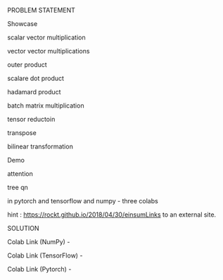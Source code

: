 PROBLEM STATEMENT

Showcase 

 

scalar vector multiplication

vector vector multiplications 

outer product

scalare dot product

hadamard product

batch matrix multiplication

 

tensor reductoin

 

transpose

bilinear transformation

 

Demo

attention

tree qn

in pytorch and tensorflow and numpy - three colabs

 

hint : https://rockt.github.io/2018/04/30/einsumLinks to an external site.

SOLUTION

Colab Link (NumPy) -

Colab Link (TensorFlow) -

Colab Link (Pytorch) -
